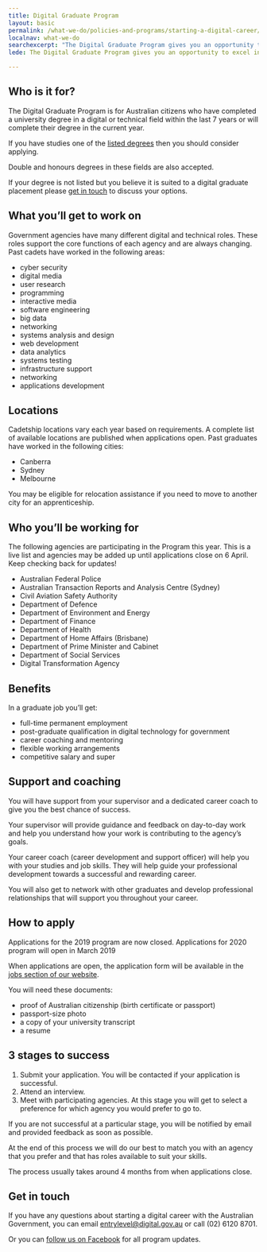 ```yaml
---
title: Digital Graduate Program
layout: basic
permalink: /what-we-do/policies-and-programs/starting-a-digital-career/graduate/
localnav: what-we-do
searchexcerpt: "The Digital Graduate Program gives you an opportunity to excel in a digital or technical career after you have graduated from university."
lede: The Digital Graduate Program gives you an opportunity to excel in a digital or technical career after you have graduated from university. As a recent graduate, you’ll have an opportunity to further develop your skills while working for the Australian Government.

---
```


## Who is it for?

The Digital Graduate Program is for Australian citizens who have completed a university degree in a digital or technical field within the last 7 years or will complete their degree in the current year.

If you have studies one of the [listed degrees](/what-we-do/policies-and-programs/starting-a-digital-career/listed-degrees/) then you should consider applying.

Double and honours degrees in these fields are also accepted.

If your degree is not listed but you believe it is suited to a digital graduate placement please [get in touch](#get-in-touch) to discuss your options.

## What you’ll get to work on

Government agencies have many different digital and technical roles. These roles support the core functions of each agency and are always changing. Past cadets have worked in the following areas:

- cyber security
- digital media
- user research
- programming
- interactive media
- software engineering
- big data
- networking
- systems analysis and design
- web development
- data analytics
- systems testing
- infrastructure support
- networking
- applications development

## Locations

Cadetship locations vary each year based on requirements. A complete list of available locations are published when applications open. Past graduates have worked in the following cities:

- Canberra
- Sydney
- Melbourne

You may be eligible for relocation assistance if you need to move to another city for an apprenticeship.

## Who you’ll be working for

The following agencies are participating in the Program this year. This is a live list and agencies may be added up until applications close on 6 April.  Keep checking back for updates!

- Australian Federal Police
- Australian Transaction Reports and Analysis Centre (Sydney)
- Civil Aviation Safety Authority
- Department of Defence
- Department of Environment and Energy
- Department of Finance
- Department of Health
- Department of Home Affairs (Brisbane)
- Department of Prime Minister and Cabinet
- Department of Social Services
- Digital Transformation Agency


## Benefits

In a graduate job you’ll get:

- full-time permanent employment
- post-graduate qualification in digital technology for government
- career coaching and mentoring
- flexible working arrangements
- competitive salary and super

## Support and coaching

You will have support from your supervisor and a dedicated career coach to give you the best chance of success.

Your supervisor will provide guidance and feedback on day-to-day work and help you understand how your work is contributing to the agency’s goals.

Your career coach (career development and support officer) will help you with your studies and job skills. They will help guide your professional development towards a successful and rewarding career.

You will also get to network with other graduates and develop professional relationships that will support you throughout your career.  

## How to apply

Applications for the 2019 program are now closed. Applications for 2020 program will open in March 2019

When applications are open, the application form will be available in the [jobs section of our website](https://www.dta.gov.au/who-we-are/corporate/jobs/).

You will need these documents:

- proof of Australian citizenship (birth certificate or passport)
- passport-size photo
- a copy of your university transcript  
- a resume

## 3 stages to success

1. Submit your application. You will be contacted if your application is successful.
2. Attend an interview.
3. Meet with participating agencies. At this stage you will get to select a preference for which agency you would prefer to go to.

If you are not successful at a particular stage, you will be notified by email and provided feedback as soon as possible.

At the end of this process we will do our best to match you  with an agency that you prefer and that has roles available to suit your skills.

The process usually takes around 4 months from when applications close.     


## Get in touch

If you have any questions about starting a digital career with the Australian Government, you can email [entrylevel@digital.gov.au](mailto:entrylevel@digital.gov.au) or call (02) 6120 8701.

Or you can [follow us on Facebook](https://www.facebook.com/digitalentrylevel/) for all program updates.  

